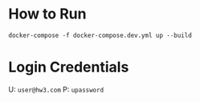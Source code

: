 # How to Run
`docker-compose -f docker-compose.dev.yml up --build`

# Login Credentials 
U: `user@hw3.com`
P: `upassword`
